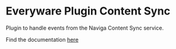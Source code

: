 # Everyware Plugin Content Sync

Plugin to handle events from the Naviga Content Sync service.

Find the documentation [here](https://docs.navigaglobal.com/everyware/starter-kit-packages/everyware-plugin-content-sync)
